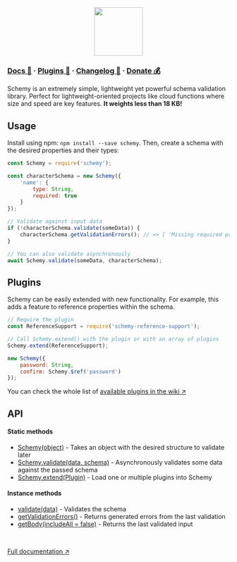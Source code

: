 <div align="center">
    <a href="https://schemy.js.org/">
        <img src="https://user-images.githubusercontent.com/1413883/134991554-4ff6464e-c297-4367-8191-088f9919a5e1.png" height="110">
    </a>
</div>

### [Docs 📖](https://github.com/aeberdinelli/schemy/wiki) · [Plugins 🧩](https://github.com/aeberdinelli/schemy/wiki/List-of-plugins) · [Changelog 📝](https://github.com/aeberdinelli/schemy/releases) · [Donate 💰](https://www.paypal.com/donate/?cmd=_donations&business=aeberdinelli%40gmail.com&item_name=Schemy+library&currency_code=USD&source=url)

Schemy is an extremely simple, lightweight yet powerful schema validation library. Perfect for lightweight-oriented projects like cloud functions where size and speed are key features. **It weights less than 18 KB!**

## Usage
Install using npm: `npm install --save schemy`.
Then, create a schema with the desired properties and their types:

```javascript
const Schemy = require('schemy');

const characterSchema = new Schemy({
    'name': {
        type: String,
        required: true
    }
});

// Validate against input data
if (!characterSchema.validate(someData)) {
    characterSchema.getValidationErrors(); // => [ 'Missing required property name' ]
}

// You can also validate asynchronously
await Schemy.validate(someData, characterSchema);
```

## Plugins
Schemy can be easily extended with new functionality. For example, this adds a feature to reference properties within the schema.

```javascript
// Require the plugin
const ReferenceSupport = require('schemy-reference-support');

// Call Schemy.extend() with the plugin or with an array of plugins
Schemy.extend(ReferenceSupport);

new Schemy({
    password: String,
    confirm: Schemy.$ref('password')
});
```

You can check the whole list of [available plugins in the wiki ↗](https://github.com/aeberdinelli/schemy/wiki/List-of-plugins) 

## API
#### Static methods
- [Schemy(object)](https://github.com/aeberdinelli/schemy/wiki#-usage) - Takes an object with the desired structure to validate later
- [Schemy.validate(data, schema)](https://github.com/aeberdinelli/schemy/wiki/Async-validation#async-validation) - Asynchronously validates some data against the passed schema
- [Schemy.extend(Plugin)](https://github.com/aeberdinelli/schemy/wiki/Using-plugins) - Load one or multiple plugins into Schemy

#### Instance methods
- [validate(data)](https://github.com/aeberdinelli/schemy/wiki/Synchronous-validation) - Validates the schema
- [getValidationErrors()](https://github.com/aeberdinelli/schemy/wiki/getValidationErrors) - Returns generated errors from the last validation
- [getBody(includeAll = false)](https://github.com/aeberdinelli/schemy/wiki/getBody(includeAll-=-false)) - Returns the last validated input

<br>

[Full documentation ↗️](https://github.com/aeberdinelli/schemy/wiki)
